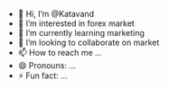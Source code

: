 - 👋 Hi, I’m @Katavand
- 👀 I’m interested in forex market
- 🌱 I’m currently learning marketing 
- 💞️ I’m looking to collaborate on market
- 📫 How to reach me ...
- 😄 Pronouns: ...
- ⚡ Fun fact: ...

<!---
Katavand/Katavand is a ✨ special ✨ repository because its `README.md` (this file) appears on your GitHub profile.
You can click the Preview link to take a look at your changes.
--->
